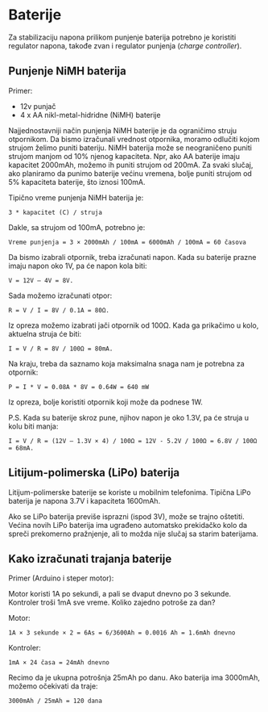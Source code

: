 # Baterije

Za stabilizaciju napona prilikom punjenje baterija potrebno je koristiti regulator napona, takođe zvan i regulator punjenja (*charge controller*).

## Punjenje NiMH baterija

Primer:
- 12v punjač
- 4 x AA nikl-metal-hidridne (NiMH) baterije

Najjednostavniji način punjenja NiMH baterije je da ograničimo struju otpornikom. Da bismo izračunali vrednost otpornika, moramo odlučiti kojom strujom želimo puniti bateriju. NiMH baterija može se neograničeno puniti strujom manjom od 10% njenog kapaciteta. Npr, ako AA baterije imaju kapacitet 2000mAh, možemo ih puniti strujom od 200mA. Za svaki slučaj, ako planiramo da punimo baterije većinu vremena, bolje puniti strujom od 5% kapaciteta baterije, što iznosi 100mA.

Tipično vreme punjenja NiMH baterija je: 
```
3 * kapacitet (C) / struja
```

Dakle, sa strujom od 100mA, potrebno je:
```
Vreme punjenja = 3 × 2000mAh / 100mA = 6000mAh / 100mA = 60 časova
```

Da bismo izabrali otpornik, treba izračunati napon. Kada su baterije prazne imaju napon oko 1V, pa će napon kola biti:
```
V = 12V – 4V = 8V.
```

Sada možemo izračunati otpor: 
```
R = V / I = 8V / 0.1A = 80Ω.
```

Iz opreza možemo izabrati jači otpornik od 100Ω. Kada ga prikačimo u kolo, aktuelna struja će biti:
```
I = V / R = 8V / 100Ω = 80mA.
```

Na kraju, treba da saznamo koja maksimalna snaga nam je potrebna za otpornik:
```
P = I * V = 0.08A * 8V = 0.64W = 640 mW
```

Iz opreza, bolje koristiti otpornik koji može da podnese 1W.

P.S. Kada su baterije skroz pune, njihov napon je oko 1.3V, pa će struja u kolu biti manja:
```
I = V / R = (12V – 1.3V × 4) / 100Ω = 12V - 5.2V / 100Ω = 6.8V / 100Ω = 68mA.
```

## Litijum-polimerska (LiPo) baterija

Litijum-polimerske baterije se koriste u mobilnim telefonima. Tipična LiPo baterija je napona 3.7V i kapaciteta 1600mAh.

Ako se LiPo baterija previše isprazni (ispod 3V), može se trajno oštetiti. Većina novih LiPo baterija ima ugrađeno automatsko prekidačko kolo da spreči prekomerno pražnjenje, ali to možda nije slučaj sa starim baterijama.

## Kako izračunati trajanja baterije

Primer (Arduino i steper motor):

Motor koristi 1A po sekundi, a pali se dvaput dnevno po 3 sekunde. Kontroler troši 1mA sve vreme. Koliko zajedno potroše za dan?

Motor:
```
1A × 3 sekunde × 2 = 6As = 6/3600Ah = 0.0016 Ah = 1.6mAh dnevno
```

Kontroler: 
```
1mA × 24 časa = 24mAh dnevno
```

Recimo da je ukupna potrošnja 25mAh po danu. Ako baterija ima 3000mAh, možemo očekivati da traje:
```
3000mAh / 25mAh = 120 dana
```

